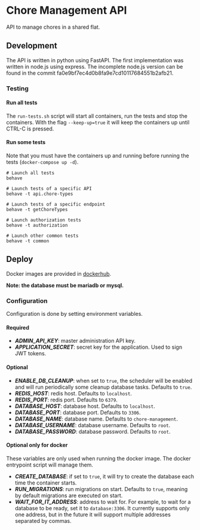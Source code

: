 # Chore Management API

API to manage chores in a shared flat.

## Development

The API is written in python using FastAPI. The first implementation was written in node.js using express. The incomplete node.js version can be found in the commit fa0e9bf7ec4d0b8fa9e7cd10117684551b2afb21.

### Testing

#### Run all tests

The `run-tests.sh` script will start all containers, run the tests and stop the containers. With the flag `--keep-up=true` it will keep the containers up until CTRL-C is pressed.

#### Run some tests

Note that you must have the containers up and running before running the tests (`docker-compose up -d`).

```shell
# Launch all tests
behave

# Launch tests of a specific API
behave -t api.chore-types

# Launch tests of a specific endpoint
behave -t getChoreTypes

# Launch authorization tests
behave -t authorization

# Launch other common tests
behave -t common
```

## Deploy

Docker images are provided in [dockerhub](https://hub.docker.com/r/sralloza/chore-management-api).

**Note: the database must be mariadb or mysql.**

### Configuration

Configuration is done by setting environment variables.

#### Required

- **_ADMIN_API_KEY_**: master administration API key.
- **_APPLICATION_SECRET_**: secret key for the application. Used to sign JWT tokens.

#### Optional

- **_ENABLE_DB_CLEANUP_**: when set to `true`, the scheduler will be enabled and will run periodically some cleanup database tasks. Defaults to `true`.
- **_REDIS_HOST_**: redis host. Defaults to `localhost`.
- **_REDIS_PORT_**: redis port. Defaults to `6379`.
- **_DATABASE_HOST_**: database host. Defaults to `localhost`.
- **_DATABASE_PORT_**: database port. Defaults to `3306`.
- **_DATABASE_NAME_**: database name. Defaults to `chore-management`.
- **_DATABASE_USERNAME_**: database username. Defaults to `root`.
- **_DATABASE_PASSWORD_**: database password. Defaults to `root`.

#### Optional only for docker

These variables are only used when running the docker image. The docker entrypoint script will manage them.

- **_CREATE_DATABASE_**: if set to `true`, it will try to create the database each time the container starts.
- **_RUN_MIGRATIONS_**: run migrations on start. Defaults to `true`, meaning by default migrations are executed on start.
- **_WAIT_FOR_IT_ADDRESS_**: address to wait for. For example, to wait for a database to be ready, set it to `database:3306`. It currently supports only one address, but in the future it will support multiple addresses separated by commas.
